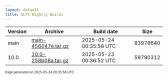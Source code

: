 ```yaml
---
layout: default
title: GLPI Nightly Builds
---
```


Version|Archive|Build date|Size
---|---|---|---
main|[main-456047e.tar.gz](main-456047e.tar.gz)|2025-05-24 00:35:58 UTC|83976640
10.0|[10.0-258b08a.tar.gz](10.0-258b08a.tar.gz)|2025-05-23 00:36:52 UTC|59790312

<font size="1">Page generated on 2025-05-24 00:35:58 UTC</font>
